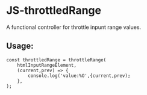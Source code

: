 # JS-throttledRange
A functional controller for throttle inpunt range values.

## Usage:
```
const throttledRange = throttleRange(
	htmlInputRangeElement,
	(current,prev) => {
		console.log('value:%O',{current,prev);
	},
);
```
